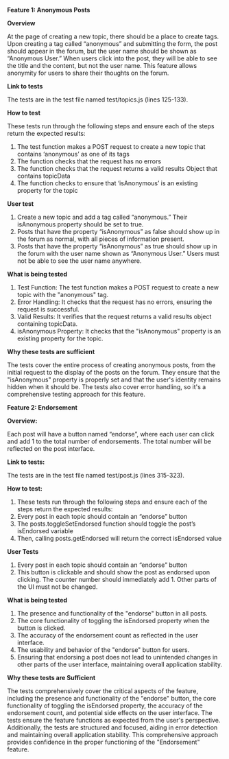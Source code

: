**Feature 1: Anonymous Posts**

**Overview** 

At the page of creating a new topic, there should be a place to create tags. Upon creating a tag called “anonymous” and submitting the form, the post should appear in the forum, but the user name should be shown as “Anonymous User.” When users click into the post, they will be able to see the title and the content, but not the user name. This feature allows anonymity for users to share their thoughts on the forum.

**Link to tests** 

The tests are in the test file named test/topics.js (lines 125-133).

**How to test** 

These tests run through the following steps and ensure each of the steps return the expected results:
1. The test function makes a POST request to create a new topic that contains ‘anonymous’ as one of its tags
2. The function checks that the request has no errors
3. The function checks that the request returns a valid results Object that contains topicData
4. The function checks to ensure that ‘isAnonymous’ is an existing property for the topic

**User test**
1. Create a new topic and add a tag called “anonymous.” Their isAnonymous property should be set to true.
2. Posts that have the property “isAnonymous” as false should show up in the forum as normal, with all pieces of information present.
3. Posts that have the property “isAnonymous” as true should show up in the forum with the user name shown as “Anonymous User.” Users must not be able to see the user name anywhere.

**What is being tested** 
1. Test Function: The test function makes a POST request to create a new topic with the "anonymous" tag.
2. Error Handling: It checks that the request has no errors, ensuring the request is successful.
3. Valid Results: It verifies that the request returns a valid results object containing topicData.
4. isAnonymous Property: It checks that the "isAnonymous" property is an existing property for the topic.

**Why these tests are sufficient**

The tests cover the entire process of creating anonymous posts, from the initial request to the display of the posts on the forum. They ensure that the "isAnonymous" property is properly set and that the user's identity remains hidden when it should be. The tests also cover error handling, so it's a comprehensive testing approach for this feature.

**Feature 2: Endorsement**

**Overview:**

Each post will have a button named “endorse”, where each user can click and add 1 to the total number of endorsements. The total number will be reflected on the post interface.

**Link to tests:**

The tests are in the test file named test/post.js (lines 315-323). 

**How to test:**
1. These tests run through the following steps and ensure each of the steps return the expected results:
2. Every post in each topic should contain an “endorse” button
3. The posts.toggleSetEndorsed function should toggle the post’s isEndorsed variable
4. Then, calling posts.getEndorsed will return the correct isEndorsed value

**User Tests**
1. Every post in each topic should contain an “endorse” button
2. This button is clickable and should show the post as endorsed upon clicking. The counter number should immediately add 1. Other parts of the UI must not be changed.

**What is being tested**
1. The presence and functionality of the "endorse" button in all posts.
2. The core functionality of toggling the isEndorsed property when the button is clicked.
3. The accuracy of the endorsement count as reflected in the user interface.
4. The usability and behavior of the "endorse" button for users.
5. Ensuring that endorsing a post does not lead to unintended changes in other parts of the user interface, maintaining overall application stability.

**Why these tests are Sufficient**

The tests comprehensively cover the critical aspects of the feature, including the presence and functionality of the "endorse" button, the core functionality of toggling the isEndorsed property, the accuracy of the endorsement count, and potential side effects on the user interface. The tests ensure the feature functions as expected from the user's perspective. Additionally, the tests are structured and focused, aiding in error detection and maintaining overall application stability. This comprehensive approach provides confidence in the proper functioning of the "Endorsement" feature.


